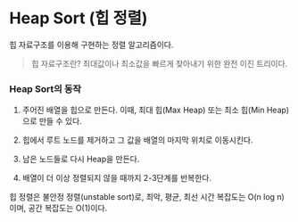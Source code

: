# Heap Sort (힙 정렬)

힙 자료구조를 이용해 구현하는 정렬 알고리즘이다.

> 힙 자료구조란? 최대값이나 최소값을 빠르게 찾아내기 위한 완전 이진 트리이다.

### Heap Sort의 동작

1. 주어진 배열을 힙으로 만든다. 이때, 최대 힙(Max Heap) 또는 최소 힙(Min Heap)으로 만들 수 있다.

2. 힙에서 루트 노드를 제거하고 그 값을 배열의 마지막 위치로 이동시킨다.

3. 남은 노드들로 다시 Heap을 만든다.

4. 배열이 더 이상 정렬되지 않을 때까지 2-3단계를 반복한다.

힙 정렬은 불안정 정렬(unstable sort)로, 최악, 평균, 최선 시간 복잡도는 O(n log n)이며, 공간 복잡도는 O(1)이다.
